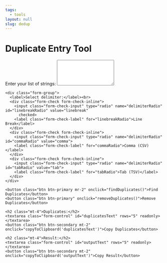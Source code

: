 ```yaml
---
tags:
  - tools
layout: null
slug: dedup
---
```


  <div class="container mt-5">
    <h1 class="mb-4">Duplicate Entry Tool</h1>
    <div class="form-group">
      <label for="inputText">Enter your list of strings:</label>
      <textarea class="form-control" id="inputText" rows="5"></textarea>
    </div>

    <div class="form-group">
      <label>Select delimiter:</label><br>
      <div class="form-check form-check-inline">
        <input class="form-check-input" type="radio" name="delimiterRadio" id="linebreakRadio" value="linebreak"
          checked>
        <label class="form-check-label" for="linebreakRadio">Line Break</label>
      </div>
      <div class="form-check form-check-inline">
        <input class="form-check-input" type="radio" name="delimiterRadio" id="commaRadio" value="comma">
        <label class="form-check-label" for="commaRadio">Comma (CSV)</label>
      </div>
      <div class="form-check form-check-inline">
        <input class="form-check-input" type="radio" name="delimiterRadio" id="tabRadio" value="tab">
        <label class="form-check-label" for="tabRadio">Tab (TSV)</label>
      </div>
    </div>

    <button class="btn btn-primary mr-2" onclick="findDuplicates()">Find Duplicates</button>
    <button class="btn btn-primary" onclick="removeDuplicates()">Remove Duplicates</button>

    <h2 class="mt-4">Duplicates:</h2>
    <textarea class="form-control" id="duplicatesText" rows="5" readonly></textarea>
    <button class="btn btn-secondary mt-2" onclick="copyToClipboard('duplicatesText')">Copy Duplicates</button>

    <h2 class="mt-4">Result:</h2>
    <textarea class="form-control" id="outputText" rows="5" readonly></textarea>
    <button class="btn btn-secondary mt-2" onclick="copyToClipboard('outputText')">Copy Result</button>
  </div>
  <script>
    function removeDuplicates() {
      const inputText = document.getElementById("inputText").value;
      let delimiter = "";

      // Find the selected radio button
      const selectedRadioButton = document.querySelector('input[name="delimiterRadio"]:checked');

      if (selectedRadioButton) {
        delimiter = selectedRadioButton.value;
      }

      let outputText = "";

      if (delimiter === "linebreak") {
        const inputLines = inputText.trim().split("\n");
        const uniqueLines = Array.from(new Set(inputLines));
        outputText = uniqueLines.join("\n");
      } else if (delimiter === "comma") {
        const inputItems = inputText.trim().split(",");
        const uniqueItems = Array.from(new Set(inputItems));
        outputText = uniqueItems.join(",");
      } else if (delimiter === "tab") {
        const inputItems = inputText.trim().split("\t");
        const uniqueItems = Array.from(new Set(inputItems));
        outputText = uniqueItems.join("\t");
      }

      document.getElementById("outputText").value = outputText;
    }

    function findDuplicates() {
      const inputText = document.getElementById("inputText").value;
      let delimiter = "";

      // Find the selected radio button
      const selectedRadioButton = document.querySelector('input[name="delimiterRadio"]:checked');

      if (selectedRadioButton) {
        delimiter = selectedRadioButton.value;
      }

      let duplicatesText = "";

      if (delimiter === "linebreak") {
        const inputLines = inputText.trim().split("\n");
        const duplicates = findDuplicate_from_array(inputLines);
        duplicatesText = duplicates.join("\n");
      } else if (delimiter === "comma") {
        const inputItems = inputText.trim().split(",");
        const duplicates = findDuplicate_from_array(inputItems);
        duplicatesText = duplicates.join(",");
      } else if (delimiter === "tab") {
        const inputItems = inputText.trim().split("\t");
        const duplicates = findDuplicate_from_array(inputItems);
        duplicatesText = duplicates.join("\t");
      }

      document.getElementById("duplicatesText").value = duplicatesText;
    }

    function findDuplicate_from_array(arr) {
      const seen = {};
      const duplicates = [];

      for (const item of arr) {
        if (seen[item]) {
          duplicates.push(item);
        } else {
          seen[item] = true;
        }
      }

      return duplicates;
    }

    function copyToClipboard(elementId) {
      const textArea = document.getElementById(elementId);
      textArea.select();
      document.execCommand("copy");
    }
  </script>
